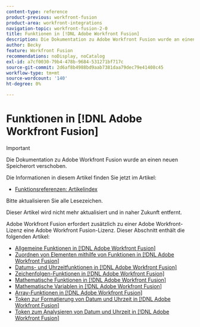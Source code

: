 ```yaml
---
content-type: reference
product-previous: workfront-fusion
product-area: workfront-integrations
navigation-topic: workfront-fusion-2-0
title: Funktionen in [!DNL Adobe Workfront Fusion]
description: Die Dokumentation zu Adobe Workfront Fusion wurde an einen neuen Speicherort verschoben. Dieser Artikel ist veraltet, enthält jedoch einen Link zum neuen Artikel, der diese Funktion behandelt.
author: Becky
feature: Workfront Fusion
recommendations: noDisplay, noCatalog
exl-id: a7cf0030-79b4-478b-9684-531271bf717c
source-git-commit: 2d6af8b4988bd9aab7381daa79dec79e41408c45
workflow-type: tm+mt
source-wordcount: '140'
ht-degree: 0%

---
```


# Funktionen in [!DNL Adobe Workfront Fusion]

>[!IMPORTANT]
>
>Die Dokumentation zu Adobe Workfront Fusion wurde an einen neuen Speicherort verschoben.
>
>Die Informationen in diesem Artikel finden Sie jetzt im Artikel:
>
>* [Funktionsreferenzen: Artikelindex](https://experienceleague.adobe.com/docs/workfront-fusion/using/references/mapping-panel/functions/functions-toc.html)
>
>Bitte aktualisieren Sie alle Lesezeichen.
>
>Dieser Artikel wird nicht mehr aktualisiert und in naher Zukunft entfernt.

Adobe Workfront Fusion erfordert zusätzlich zu einer Adobe Workfront-Lizenz eine Adobe Workfront Fusion-Lizenz.
Dieser Abschnitt enthält die folgenden Artikel:

* [Allgemeine Funktionen in [!DNL Adobe Workfront Fusion]](../../workfront-fusion/functions/general-functions.md)
* [Zuordnen von Elementen mithilfe von Funktionen in [!DNL Adobe Workfront Fusion]](../../workfront-fusion/functions/map-using-functions.md)
* [Datums- und Uhrzeitfunktionen in [!DNL Adobe Workfront Fusion]](../../workfront-fusion/functions/date-and-time-functions.md)
* [Zeichenfolgen-Funktionen in [!DNL Adobe Workfront Fusion]](../../workfront-fusion/functions/string-functions.md)
* [Mathematische Funktionen in [!DNL Adobe Workfront Fusion]](../../workfront-fusion/functions/math-functions.md)
* [Mathematische Variablen in [!DNL Adobe Workfront Fusion]](../../workfront-fusion/functions/math-variables.md)
* [Array-Funktionen in [!DNL Adobe Workfront Fusion]](../../workfront-fusion/functions/array-functions.md)
* [Token zur Formatierung von Datum und Uhrzeit in [!DNL Adobe Workfront Fusion]](../../workfront-fusion/functions/tokens-for-date-and-time-formatting.md)
* [Token zum Analysieren von Datum und Uhrzeit in  [!DNL Adobe Workfront Fusion]](../../workfront-fusion/functions/tokens-for-date-and-time-parsing.md)
